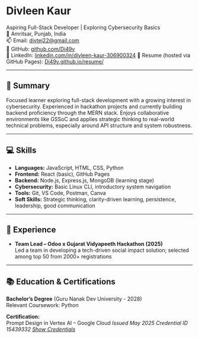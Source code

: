 # Divleen Kaur  
Aspiring Full-Stack Developer | Exploring Cybersecurity Basics  
📍 Amritsar, Punjab, India  
📫 Email: divtej22@gmail.com  
🔗 GitHub: [github.com/Di49v](https://github.com/Di49v)  
🔗 LinkedIn: [linkedin.com/in/divleen-kaur-306900324](https://www.linkedin.com/in/divleen-kaur-306900324)
🔗 Resume (hosted via GitHub Pages): [Di49v.github.io/resume/](https://Di49v.github.io/resume/) 

---

## 🎯 Summary

Focused learner exploring full-stack development with a growing interest in cybersecurity. Experienced in hackathon projects and currently building backend proficiency through the MERN stack. Enjoys collaborative environments like GSSoC and applies strategic thinking to real-world technical problems, especially around API structure and system robustness.

---

## 💻 Skills

- **Languages:** JavaScript, HTML, CSS, Python  
- **Frontend:** React (basic), GitHub Pages  
- **Backend:** Node.js, Express.js, MongoDB (learning stage)  
- **Cybersecurity:** Basic Linux CLI, introductory system navigation  
- **Tools:** Git, VS Code, Postman, Canva  
- **Soft Skills:** Strategic thinking, clarity-driven learning, persistence, leadership, good communication

---

## 🧩 Experience

- **Team Lead – Odoo x Gujarat Vidyapeeth Hackathon (2025)**  
  Led a team in developing a tech-driven social impact solution; selected among top 50 from 2000+ registrations

---

## 📚 Education & Certifications

**Bachelor’s Degree** (Guru Nanak Dev University - 2028)  
Relevant Coursework: Python

**Certification:**  
Prompt Design in Vertex AI – Google Cloud 
*Issued May 2025*
*Credential ID 15439332*
*[Show Credentials](https://www.cloudskillsboost.google/public_profiles/b16b7c4d-ae9e-47ed-a2fc-70b7043bb5af/badges/15439332?utm_medium=social&utm_source=linkedin&utm_campaign=ql-social-share)*
